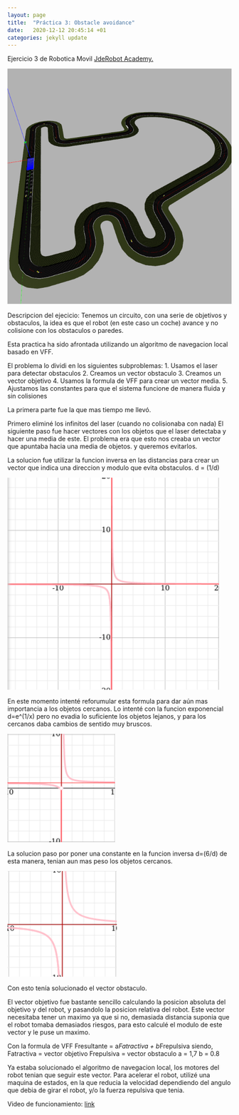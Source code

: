 ```yaml
---
layout: page
title:  "Práctica 3: Obstacle avoidance"
date:   2020-12-12 20:45:14 +01
categories: jekyll update
---
```


Ejercicio 3 de  Robotica Movil [JdeRobot Academy.](http://jderobot.github.io/RoboticsAcademy/exercises/AutonomousCars/obstacle_avoidance)

![Foto1](/assets/circuito.png)

Descripcion del ejecicio: Tenemos un circuito, con una serie de objetivos y obstaculos, la idea es que el robot (en este caso un coche) avance y no colisione con los obstaculos o paredes. 

Esta practica ha sido afrontada utilizando un algoritmo de navegacion local basado en VFF. 

El problema lo dividi en los siguientes subproblemas: 
	1. Usamos el laser para detectar obstaculos
	2. Creamos un vector obstaculo
	3. Creamos un vector objetivo
	4. Usamos la formula de VFF para crear un vector media.
	5. Ajustamos las constantes para que el sistema funcione de manera fluida y sin colisiones


La primera parte fue la que mas tiempo me llevó. 

Primero eliminé los infinitos del laser (cuando no colisionaba con nada)
El siguiente paso fue hacer vectores con los objetos que el laser detectaba y hacer una media de este. El problema era que esto nos creaba un vector que apuntaba hacia una media de objetos. y queremos evitarlos. 

La solucion fue utilizar la funcion inversa en las distancias para crear un vector que indica una direccion y modulo que evita obstaculos.
d = (1/d)

![Foto1](/assets/form1.png)

En este momento intenté reforumular esta formula para dar aún mas importancia a los objetos cercanos. Lo intenté con la funcion exponencial d=e^(1/x) pero no evadia lo suficiente los objetos lejanos, y para los cercanos daba cambios de sentido muy bruscos.

![Foto1](/assets/form2.png)

La solucion paso por poner una constante en la funcion inversa d=(6/d) de esta manera, tenian aun mas peso los objetos cercanos. 

![Foto1](/assets/form3.png)

Con esto tenía solucionado el vector obstaculo. 

El vector objetivo fue bastante sencillo calculando la posicion absoluta del objetivo y del robot, y pasandolo la posicion relativa del robot. 
Este vector necesitaba tener un maximo ya que si no, demasiada distancia suponia que el robot tomaba demasiados riesgos, para esto calculé el modulo de este vector y le puse un maximo.

Con la formula de VFF
Fresultante = a*Fatractiva + b*Frepulsiva
siendo,
Fatractiva = vector objetivo
Frepulsiva = vector obstaculo
a = 1,7
b = 0.8

Ya estaba solucionado el algoritmo de navegacion local, los motores del robot tenian que seguir este vector.
Para acelerar el robot, utilizé una maquina de estados, en la que reducia la velocidad dependiendo del angulo que debia de girar el robot, y/o la fuerza repulsiva que tenia. 

Video de funcionamiento: [link](https://youtu.be/DJ5CH-dF5FM)